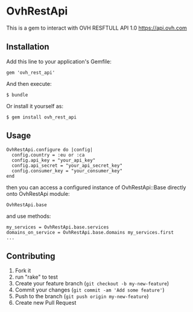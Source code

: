 # OvhRestApi

This is a gem to interact with OVH RESFTULL API 1.0
https://api.ovh.com

## Installation

Add this line to your application's Gemfile:

    gem 'ovh_rest_api'

And then execute:

    $ bundle

Or install it yourself as:

    $ gem install ovh_rest_api

## Usage

    OvhRestApi.configure do |config|
      config.country = :eu or :ca
      config.api_key = "your_api_key"
      config.api_secret = "your_api_secret_key"
      config.consumer_key = "your_consumer_key"
    end

then you can access a configured instance of OvhRestApi::Base directly onto OvhRestApi module: 

    OvhRestApi.base

and use methods:

    my_services = OvhRestApi.base.services
    domains_on_service = OvhRestApi.base.domains my_services.first
    ...

## Contributing

1. Fork it
2. run "rake" to test
3. Create your feature branch (`git checkout -b my-new-feature`)
4. Commit your changes (`git commit -am 'Add some feature'`)
5. Push to the branch (`git push origin my-new-feature`)
6. Create new Pull Request
